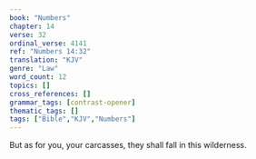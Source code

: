 ```yaml
---
book: "Numbers"
chapter: 14
verse: 32
ordinal_verse: 4141
ref: "Numbers 14:32"
translation: "KJV"
genre: "Law"
word_count: 12
topics: []
cross_references: []
grammar_tags: [contrast-opener]
thematic_tags: []
tags: ["Bible","KJV","Numbers"]
---
```

But as for you, your carcasses, they shall fall in this wilderness.
